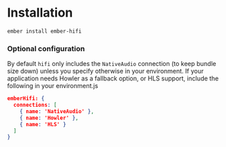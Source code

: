 
# Installation
```shell
ember install ember-hifi
```

### Optional configuration
By default `hifi` only includes the `NativeAudio` connection (to keep bundle size down) unless you specify otherwise in your environment. If your application needs Howler as a fallback option, or HLS support, include the following in your environment.js

```json
emberHifi: {
  connections: [
    { name: 'NativeAudio' },
    { name: 'Howler' },
    { name: 'HLS' }
  ]
}
```
